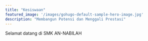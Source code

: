 ```yaml
---
title: "Kesiswaan"
featured_image: '/images/gohugo-default-sample-hero-image.jpg'
description: "Membangun Potensi dan Menggali Prestasi"
---
```

Selamat datang di SMK AN-NABILAH
